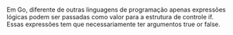 <h1></h1>
<p>Em Go, diferente de outras linguagens de programação 
apenas expressões lógicas podem ser passadas como valor para
a estrutura de controle if.  Essas expressões tem que necessariamente ter argumentos true or false.</p>
